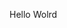 Hello Wolrd




















































































































































































































































































































































































































































































































































































































































































































































































































































































































































































































